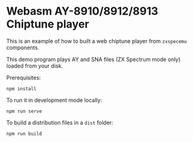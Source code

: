 # Webasm AY-8910/8912/8913 Chiptune player

This is an example of how to built a web chiptune player from `zxspecemu` components.

This demo program plays AY and SNA files (ZX Spectrum mode only) loaded from your disk.

Prerequisites:

```
npm install
```

To run it in development mode locally:

```
npm run serve
```

To build a distribution files in a `dist` folder:

```
npm run build
```
